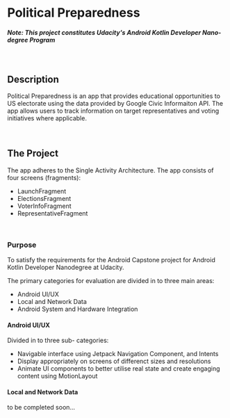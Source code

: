 <h1>Political Preparedness</h1>
<h5>Note: This project constitutes Udacity's Android Kotlin Developer Nano-degree Program</h5>
<br>

<h2>Description</h2>

Political Preparedness is an app that provides educational opportunities to US electorate using the data provided by Google Civic Informaiton API. The app allows users to track information on target representatives and voting initiatives where applicable.

<br>
<h2>The Project</h2>
The app adheres to the Single Activity Architecture. The app consists of four screens (fragments): 

- LaunchFragment
- ElectionsFragment
- VoterInfoFragment 
- RepresentativeFragment

<br>
<h3>Purpose</h3>
To satisfy the requirements for the Android Capstone project for Android Kotlin Developer Nanodegree at Udacity. 

The primary categories for evaluation are divided in to three main areas: 
- Android UI/UX
- Local and Network Data
- Android System and Hardware Integration

<h4>Android UI/UX</h4>
Divided in to three sub- categories:

- Navigable interface using Jetpack Navigation Component, and Intents
- Display appropriately on screens of differenct sizes and resolutions
- Animate UI components to better utilise real state and create engaging content using MotionLayout

<h4>Local and Network Data</h4>
to be completed soon... 
